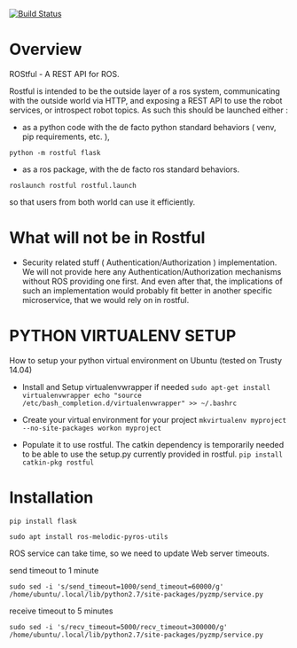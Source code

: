 [![Build Status](https://travis-ci.org/asmodehn/rostful.svg?branch=indigo-devel)](https://travis-ci.org/asmodehn/rostful)

Overview
========

ROStful - A REST API for ROS.

Rostful is intended to be the outside layer of a ros system,
communicating with the outside world via HTTP,
and exposing a REST API to use the robot services, or introspect robot topics.
As such this should be launched either : 
 - as a python code with the de facto python standard behaviors ( venv, pip requirements, etc. ),

``` python -m rostful flask ```

 - as a ros package, with the de facto ros standard behaviors.

``` roslaunch rostful rostful.launch ```

so that users from both world can use it efficiently.

What will not be in Rostful
===========================
 - Security related stuff ( Authentication/Authorization ) implementation.
 We will not provide here any Authentication/Authorization mechanisms without ROS providing one first.
 And even after that, the implications of such an implementation would probably fit better in another specific microservice, that we would rely on in rostful.

PYTHON VIRTUALENV SETUP
=======================

How to setup your python virtual environment on Ubuntu (tested on Trusty
14.04)
 - Install and Setup virtualenvwrapper if needed
``` sudo apt-get install virtualenvwrapper echo "source /etc/bash_completion.d/virtualenvwrapper" >> ~/.bashrc ```

 - Create your virtual environment for your project
``` mkvirtualenv myproject --no-site-packages workon myproject ```

 - Populate it to use rostful. The catkin dependency is temporarily needed
to be able to use the setup.py currently provided in rostful.
``` pip install catkin-pkg rostful ```

Installation
============

`pip install flask`

`sudo apt install ros-melodic-pyros-utils`


ROS service can take time, so we need to update Web server timeouts.

send timeout to 1 minute

```sudo sed -i 's/send_timeout=1000/send_timeout=60000/g' /home/ubuntu/.local/lib/python2.7/site-packages/pyzmp/service.py```

receive timeout to 5 minutes

```sudo sed -i 's/recv_timeout=5000/recv_timeout=300000/g' /home/ubuntu/.local/lib/python2.7/site-packages/pyzmp/service.py```
